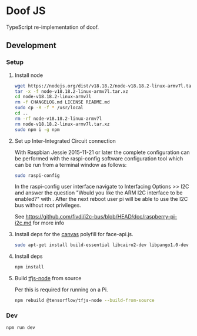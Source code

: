 # Doof JS

TypeScript re-implementation of doof.

## Development

### Setup

1. Install node

   ```bash
   wget https://nodejs.org/dist/v18.18.2/node-v18.18.2-linux-armv7l.tar.xz
   tar -x -f node-v18.18.2-linux-armv7l.tar.xz
   cd node-v18.18.2-linux-armv7l
   rm -f CHANGELOG.md LICENSE README.md
   sudo cp -R -f * /usr/local
   cd ..
   rm -rf node-v18.18.2-linux-armv7l
   rm node-v18.18.2-linux-armv7l.tar.xz
   sudo npm i -g npm
   ```

1. Set up Inter-Integrated Circuit connection

   With Raspbian Jessie 2015-11-21 or later the complete configuration can be performed with the raspi-config software configuration tool which can be run from a terminal window as follows:

   ```bash
   sudo raspi-config
   ```

   In the raspi-config user interface navigate to Interfacing Options >> I2C and answer the question "Would you like the ARM I2C interface to be enabled?" with <Yes>. After the next reboot user pi will be able to use the I2C bus without root privileges.

   See https://github.com/fivdi/i2c-bus/blob/HEAD/doc/raspberry-pi-i2c.md for more info

1. Install deps for the [canvas](https://github.com/Automattic/node-canvas) polyfill for face-api.js.

   ```bash
   sudo apt-get install build-essential libcairo2-dev libpango1.0-dev libjpeg-dev libgif-dev librsvg2-dev
   ```

1. Install deps

   ```bash
   npm install
   ```

1. Build [tfjs-node](https://www.npmjs.com/package/@tensorflow/tfjs-node#rebuild-the-package-on-raspberry-pi) from source

   Per this is required for running on a Pi.

   ```bash
   npm rebuild @tensorflow/tfjs-node --build-from-source
   ```

### Dev

```bash
npm run dev
```
